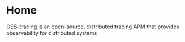 # Home

OSS-tracing is an open-source, distributed tracing APM that provides observability for
distributed systems